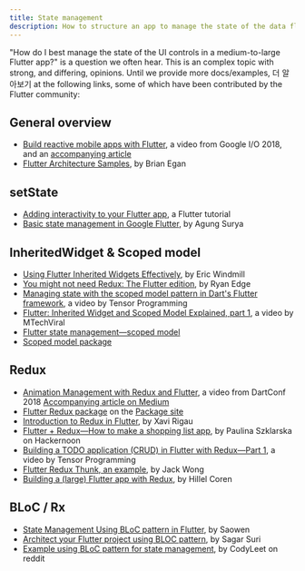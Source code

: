 ```yaml
---
title: State management
description: How to structure an app to manage the state of the data flowing through it.
---
```


"How do I best manage the state of the UI controls in a medium-to-large
Flutter app?" is a question we often hear.
This is an complex topic with strong, and differing, opinions.
Until we provide more docs/examples, 더 알아보기 at the
following links, some of which have been
contributed by the Flutter community:

## General overview

* [Build reactive mobile apps with Flutter](https://www.youtube.com/watch?v=RS36gBEp8OI&feature=youtu.be),
  a video from Google I/O 2018, and an
  [accompanying article]({{site.flutter-medium}}/build-reactive-mobile-apps-in-flutter-companion-article-13950959e381)
* [Flutter Architecture Samples](http://fluttersamples.com/), by Brian Egan

## setState

* [Adding interactivity to your Flutter app](/docs/development/ui/interactive),
  a Flutter tutorial
* [Basic state management in Google Flutter](https://medium.com/@agungsurya/basic-state-management-in-google-flutter-6ee73608f96d),
  by Agung Surya

## InheritedWidget &amp; Scoped model

* [Using Flutter Inherited Widgets Effectively](https://ericwindmill.com/posts/inherited_widget/),
  by Eric Windmill
* [You might not need Redux: The Flutter edition](https://proandroiddev.com/you-might-not-need-redux-the-flutter-edition-9c11eba006d7), by Ryan Edge
* [Managing state with the scoped model pattern in Dart's Flutter framework](https://www.youtube.com/watch?v=-MCeWP3rgI0), a video by Tensor Programming
* [Flutter: Inherited Widget and Scoped Model Explained, part 1](https://www.youtube.com/watch?v=j-27MZwRbFw),
  a video by MTechViral
* [Flutter state management&mdash;scoped model](https://www.youtube.com/watch?v=Oql5bU-Uvso)
* [Scoped model package](https://pub.dartlang.org/packages/scoped_model)

## Redux

* [Animation Management with Redux and Flutter](https://www.youtube.com/watch?v=9ZkLtr0Fbgk), a video from DartConf 2018 [Accompanying article on Medium](https://medium.com/flutter-io/animation-management-with-flutter-and-flux-redux-94729e6585fa)
* [Flutter Redux package]({{site.pub}}/packages/flutter_redux) on the [Package site]({{site.pub}})
* [Introduction to Redux in Flutter](https://blog.novoda.com/introduction-to-redux-in-flutter/), by Xavi Rigau
* [Flutter + Redux&mdash;How to make a shopping list app](https://hackernoon.com/flutter-redux-how-to-make-shopping-list-app-1cd315e79b65),
  by Paulina Szklarska on Hackernoon
* [Building a TODO application (CRUD) in Flutter with Redux&mdash;Part 1](https://www.youtube.com/watch?v=Wj216eSBBWs),
  a video by Tensor Programming
* [Flutter Redux Thunk, an example](https://medium.com/flutterpub/flutter-redux-thunk-27c2f2b80a3b),
  by Jack Wong
* [Building a (large) Flutter app with Redux](https://hillelcoren.com/2018/06/01/building-a-large-flutter-app-with-redux/),
  by Hillel Coren

## BLoC / Rx

* [State Management Using BLoC pattern in Flutter](https://hk.saowen.com/a/fbb6e484de022173fe85248875286060ce40d069c97420bc0be49d838e19e372), 
  by Saowen
* [Architect your Flutter project using BLOC pattern](https://medium.com/flutterpub/architecting-your-flutter-project-bd04e144a8f1),
  by Sagar Suri
* [Example using BLoC pattern for state management](https://www.reddit.com/r/FlutterDev/comments/9b025j/example_using_bloc_pattern_for_state_management/),
  by CodyLeet on reddit
